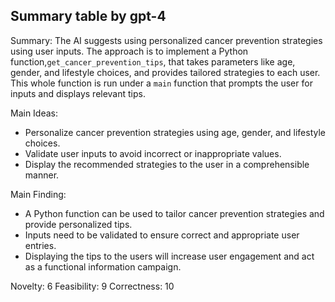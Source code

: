 ## Summary table by gpt-4
Summary: 
The AI suggests using personalized cancer prevention strategies using user inputs. The approach is to implement a Python function,`get_cancer_prevention_tips`, that takes parameters like age, gender, and lifestyle choices, and provides tailored strategies to each user. This whole function is run under a `main` function that prompts the user for inputs and displays relevant tips.

Main Ideas: 
- Personalize cancer prevention strategies using age, gender, and lifestyle choices.
- Validate user inputs to avoid incorrect or inappropriate values.
- Display the recommended strategies to the user in a comprehensible manner.

Main Finding: 
- A Python function can be used to tailor cancer prevention strategies and provide personalized tips.
- Inputs need to be validated to ensure correct and appropriate user entries.
- Displaying the tips to the users will increase user engagement and act as a functional information campaign.

Novelty: 6
Feasibility: 9
Correctness: 10